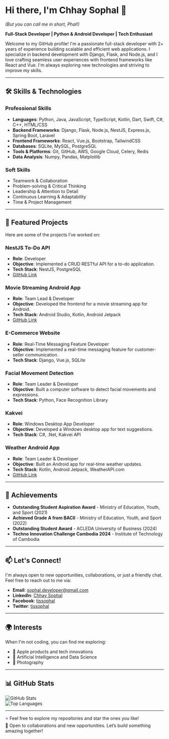 # Hi there, I'm Chhay Sophal 👋  
*(But you can call me in short, Phal!)*

**Full-Stack Developer | Python & Android Developer | Tech Enthusiast**

Welcome to my GitHub profile! I'm a passionate full-stack developer with 2+ years of experience building scalable and efficient web applications. I specialize in backend development with Django, Flask, and Node.js, and I love crafting seamless user experiences with frontend frameworks like React and Vue. I'm always exploring new technologies and striving to improve my skills.

---

## 🛠️ Skills & Technologies

### **Professional Skills**
- **Languages**: Python, Java, JavaScript, TypeScript, Kotlin, Dart, Swift, C#, C++, HTML/CSS  
- **Backend Frameworks**: Django, Flask, Node.js, NestJS, Express.js, Spring Boot, Laravel  
- **Frontend Frameworks**: React, Vue.js, Bootstrap, TailwindCSS  
- **Databases**: SQLite, MySQL, PostgreSQL  
- **Tools & Platforms**: Git, GitHub, AWS, Google Cloud, Celery, Redis  
- **Data Analysis**: Numpy, Pandas, Matplotlib  

### **Soft Skills**
- Teamwork & Collaboration  
- Problem-solving & Critical Thinking  
- Leadership & Attention to Detail  
- Continuous Learning & Adaptability  
- Time & Project Management  

---

## 🚀 Featured Projects

Here are some of the projects I’ve worked on:

### **NestJS To-Do API**
- **Role**: Developer  
- **Objective**: Implemented a CRUD RESTful API for a to-do application.  
- **Tech Stack**: NestJS, PostgreSQL  
- [GitHub Link](https://github.com/chhay-sophal/nestjs-todo_list)

### **Movie Streaming Android App**
- **Role**: Team Lead & Developer  
- **Objective**: Developed the frontend for a movie streaming app for Android.  
- **Tech Stack**: Android Studio, Kotlin, Android Jetpack  
- [GitHub Link](https://github.com/chhay-sophal/NetflixFinal)

### **E-Commerce Website**
- **Role**: Real-Time Messaging Feature Developer  
- **Objective**: Implemented a real-time messaging feature for customer-seller communication.  
- **Tech Stack**: Django, Vue.js, SQLite  

### **Facial Movement Detection**
- **Role**: Team Leader & Developer  
- **Objective**: Built a computer software to detect facial movements and expressions.  
- **Tech Stack**: Python, Face Recognition Library  

### **Kakvei**
- **Role**: Windows Desktop App Developer  
- **Objective**: Developed a Windows desktop app for text suggestions.  
- **Tech Stack**: C#, .Net, Kakvei API  

### **Weather Android App**
- **Role**: Team Leader & Developer  
- **Objective**: Built an Android app for real-time weather updates.  
- **Tech Stack**: Kotlin, Android Jetpack, WeatherAPI.com  
- [GitHub Link](https://github.com/chhay-sophal/weather)

---

## 🌟 Achievements

- **Outstanding Student Aspiration Award** - Ministry of Education, Youth, and Sport (2021)  
- **Achieved Grade A from BACII** - Ministry of Education, Youth, and Sport (2022)  
- **Outstanding Student Award** - ACLEDA University of Business (2024)  
- **Techno Innovation Challenge Cambodia 2024** - Institute of Technology of Cambodia  

---

## 📫 Let's Connect!

I'm always open to new opportunities, collaborations, or just a friendly chat. Feel free to reach out to me via:

- **Email**: [sophal.developer@gmail.com](mailto:sophal.developer@gmail.com)  
- **LinkedIn**: [Chhay Sophal](https://www.linkedin.com/in/chhay-sophal/)  
- **Facebook**: [tissophal](https://www.facebook.com/tissophal)  
- **Twitter**: [tissophal](https://twitter.com/tissophal)  

---

## 🌍 Interests

When I'm not coding, you can find me exploring:  
- 🍎 Apple products and tech innovations  
- 🤖 Artificial Intelligence and Data Science  
- 📸 Photography  

---

## 📊 GitHub Stats

![GitHub Stats](https://github-readme-stats.vercel.app/api?username=chhay-sophal&show_icons=true&theme=radical)  
![Top Languages](https://github-readme-stats.vercel.app/api/top-langs/?username=chhay-sophal&layout=compact&theme=radical)  

---

⭐️ Feel free to explore my repositories and star the ones you like!  
🚀 Open to collaborations and new opportunities. Let’s build something amazing together!
